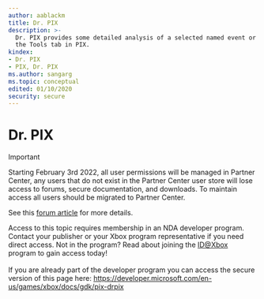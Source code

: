 ```yaml
---
author: aablackm
title: Dr. PIX
description: >-
  Dr. PIX provides some detailed analysis of a selected named event or draw call. This tool runs a number of experiments, including checking on the clock speed, use of ESRAM, use of Compute Units, use of Hi-Z rejection, and provides a text report on what it has found and what the issues might be. This tool is available through
  the Tools tab in PIX.
kindex:
- Dr. PIX
- PIX, Dr. PIX
ms.author: sangarg
ms.topic: conceptual
edited: 01/10/2020
security: secure
---
```


# Dr. PIX
> [!IMPORTANT]
> Starting February 3rd 2022, all user permissions will be managed in Partner Center, any users that do not exist in the Partner Center user store will lose access to forums, secure documentation, and downloads. To maintain access all users should be migrated to Partner Center. <p></p>See this <a href="https://forums.xboxlive.com/articles/132187/breaking-change-user-access-for-forums-secure-docu.html">forum article</a> for more details.  

 Access to this topic requires membership in an NDA developer program. Contact your publisher or your Xbox program representative if you need direct access. Not in the program? Read about joining the <a href="https://www.xbox.com/Developers/id">ID@Xbox</a> program to gain access today!  <br/><br/>If you are already part of the developer program you can access the secure version of this page here: <a target="_blank" href="https://developer.microsoft.com/en-us/games/xbox/docs/gdk/pix-drpix">https://developer.microsoft.com/en-us/games/xbox/docs/gdk/pix-drpix</a>